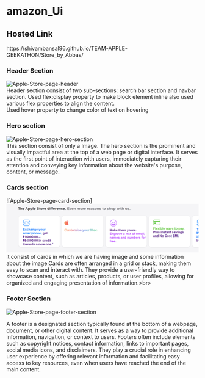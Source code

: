 # amazon_Ui
<h2>Hosted Link</h2>
https://shivambansal96.github.io/TEAM-APPLE-GEEKATHON/Store_by_Abbas/

<h3>Header Section</h3>

![Apple-Store-page-header]( 
    <img src="./shop_ss/Capture.PNG"> )
<br>
Header section consist of two sub-sections: search bar section and navbar section. Used flex:display property to make block element inline also used various flex properties to align the content.<br> Used hover property to change color of text on hovering<br>

<h3>Hero section</h3>

![Apple-Store-page-hero-section](
    <img src="./shop_ss/Capture1.PNG" >
) <br>
 This section consist of only a Image. The hero section is the prominent and visually impactful area at the top of a web page or digital interface. It serves as the first point of interaction with users, immediately capturing their attention and conveying key information about the website's purpose, content, or message. 

 <h3>Cards section</h3>

 ![Apple-Store-page-card-section]
    <img src="./shop_ss/Capture2.PNG" >
 <br>
  it consist of cards in which we are having image and some information about the image.Cards are often arranged in a grid or stack, making them easy to scan and interact with. They provide a user-friendly way to showcase content, such as articles, products, or user profiles, allowing for organized and engaging presentation of information.>br>



 <h3> Footer Section</h3>

![Apple-Store-page-footer-section](
   <img src="./shop_ss/Capture2.PNG" >
    )

A footer is a designated section typically found at the bottom of a webpage, document, or other digital content. It serves as a way to provide additional information, navigation, or context to users. Footers often include elements such as copyright notices, contact information, links to important pages, social media icons, and disclaimers. They play a crucial role in enhancing user experience by offering relevant information and facilitating easy access to key resources, even when users have reached the end of the main content.